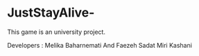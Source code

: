 # JustStayAlive-
This game is an university project.

Developers : Melika Baharnemati And Faezeh Sadat Miri Kashani
